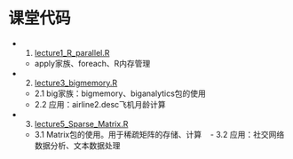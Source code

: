 # 课堂代码
- 1. [lecture1_R_parallel.R](https://github.com/Snowing-ST/distributed_computation/blob/master/parallel_computation/lecture1_R_parallel.R)
    - apply家族、foreach、R内存管理

- 2. [lecture3_bigmemory.R](https://github.com/Snowing-ST/distributed_computation/blob/master/parallel_computation/lecture3_bigmemory.R)

    - 2.1 big家族：bigmemory、biganalytics包的使用
    - 2.2 应用：airline2.desc飞机月龄计算

- 3. [lecture5_Sparse_Matrix.R](https://github.com/Snowing-ST/distributed_computation/blob/master/parallel_computation/lecture5_Sparse_Matrix.R)

    - 3.1 Matrix包的使用。用于稀疏矩阵的存储、计算
    - 3.2 应用：社交网络数据分析、文本数据处理
